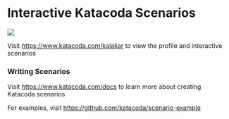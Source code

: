 # Interactive Katacoda Scenarios

[![](http://shields.katacoda.com/katacoda/kalakar/count.svg)](https://www.katacoda.com/kalakar "Get your profile on Katacoda.com")

Visit https://www.katacoda.com/kalakar to view the profile and interactive scenarios

### Writing Scenarios
Visit https://www.katacoda.com/docs to learn more about creating Katacoda scenarios

For examples, visit https://github.com/katacoda/scenario-example
